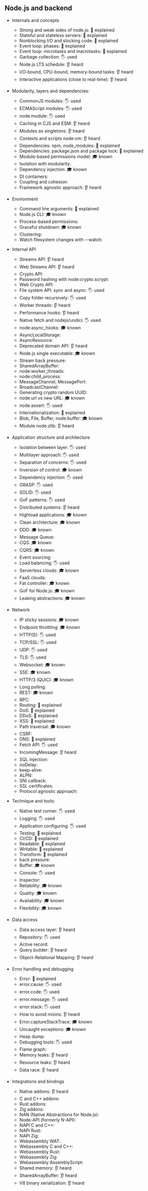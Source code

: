 ## Node.js and backend

- Internals and concepts

  - Strong and weak sides of node.js: 🙋 explained
  - Stateful and stateless servers: 🙋 explained
  - Nonblocking I/O and slocking code: 🙋 explained
  - Event loop: phases: 🙋 explained
  - Event loop: microtasks and macrotasks: 🙋 explained
  - Garbage collection: 🖐️ used
  - Node.js LTS schedule: 👂 heard
  - I/O-bound, CPU-bound, memory-bound tasks: 👂 heard
  - Interactive applications (close to real-time): 👂 heard
- Modularity, layers and dependencies:
  - CommonJS modules: 🖐️ used
  - ECMAScript modules: 🖐️ used
  - node:module: 🖐️ used
  - Caching in CJS and ESM: 👂 heard
  - Modules as singletons: 👂 heard
  - Contexts and scripts node:vm: 👂 heard
  - Dependencies: npm, node_modules: 🙋 explained
  - Dependencies: package.json and package lock: 🙋 explained
  - Module-based permissions model: 🎓 known
  - Isolation with modularity:
  - Dependency injection: 🎓 known
  - DI containers:
  - Coupling and cohesion:
  - Framework agnostic approach: 👂 heard
- Environment
  - Command line arguments: 🙋 explained
  - Node.js CLI: 🎓 known
  - Process-based permissions:
  - Graceful shutdown: 🎓 known
  - Clustering:
  - Watch filesystem changes with --watch:
- Internal API
  - Streams API: 👂 heard
  - Web Streams API: 👂 heard
  - Crypto API:
  - Password hashing with node:crypto.scrypt:
  - Web Crypto API:
  - File system API: sync and async: 🖐️ used
  - Copy folder recursively: 🖐️ used
  - Worker threads: 👂 heard
  - Performance hooks: 👂 heard
  - Native fetch and nodejs/undici: 🖐️ used
  - node:async_hooks: 🎓 known
  - AsyncLocalStorage:
  - AsyncResource:
  - Deprecated domain API: 👂 heard
  - Node.js single executable: 🎓 known
  - Stream back pressure:
  - SharedArrayBuffer:
  - node:worker_threads:
  - node:child_process:
  - MessageChannel, MessagePort:
  - BroadcastChannel:
  - Generating crypto random UUID:
  - node:url vs new URL: 🎓 known
  - node:assert: 🖐️ used
  - Internationalization: 🙋 explained
  - Blob, File, Buffer, node:buffer: 🎓 known
  - Module node:zlib: 👂 heard
- Application structure and architecture
  - Isolation between layer: 🖐️ used
  - Multilayer approach: 🖐️ used
  - Separation of concerns: 🖐️ used
  - Inversion of control: 🎓 known
  - Dependency injection: 🖐️ used
  - GRASP: 🖐️ used
  - SOLID: 🖐️ used
  - GoF patterns: 🖐️ used
  - Distributed systems: 👂 heard
  - Highload applications: 🎓 known
  - Clean architecture: 🎓 known
  - DDD: 🎓 known
  - Message Queue:
  - CQS: 🎓 known
  - CQRS: 🎓 known
  - Event sourcing:
  - Load balancing: 🖐️ used
  - Serverless clouds: 🎓 known
  - FaaS clouds:
  - Fat controller: 🎓 known
  - GoF for Node.js: 🎓 known
  - Leaking abstractions: 🎓 known
- Network
  - IP sticky sessions: 🎓 known
  - Endpoint throttling: 🎓 known
  - HTTP(S): 🖐️ used
  - TCP/SSL: 🖐️ used
  - UDP: 🖐️ used
  - TLS: 🖐️ used
  - Websocket: 🎓 known
  - SSE: 🎓 known
  - HTTP/3 (QUIC): 🎓 known
  - Long polling:
  - REST: 🎓 known
  - RPC:
  - Routing: 🙋 explained
  - DoS: 🙋 explained
  - DDoS: 🙋 explained
  - XSS: 🙋 explained
  - Path traversal: 🎓 known
  - CSRF:
  - DNS: 🙋 explained
  - Fetch API: 🖐️ used
  - IncomingMessage: 👂 heard
  - SQL injection:
  - noDelay:
  - keep-alive:
  - ALPN:
  - SNI callback:
  - SSL certificates:
  - Protocol agnostic approach:
- Technique and tools:
  - Native test runner: 🖐️ used
  - Logging: 🖐️ used
  - Application configuring: 🖐️ used
  - Testing: 🙋 explained
  - CI/CD: 🙋 explained
  - Readable: 🙋 explained
  - Writable: 🙋 explained
  - Transform: 🙋 explained
  - back pressure:
  - Buffer: 🎓 known
  - Console: 🖐️ used
  - Inspector:
  - Reliability: 🎓 known
  - Quality: 🎓 known
  - Availability: 🎓 known
  - Flexibility: 🎓 known
- Data access
  - Data access layer: 👂 heard
  - Repository: 🖐️ used
  - Active record:
  - Query builder: 👂 heard
  - Object-Relational Mapping: 👂 heard
- Error handling and debugging
  - Error: 🙋 explained
  - error.cause: 🖐️ used
  - error.code: 🖐️ used
  - error.message: 🖐️ used
  - error.stack: 🖐️ used
  - How to avoid mixins: 👂 heard
  - Error.captureStackTrace: 🎓 known
  - Uncaught exceptions: 🎓 known
  - Heap dump:
  - Debugging tools: 🖐️ used
  - Flame graph: 
  - Memory leaks:  👂 heard
  - Resource leaks: 👂 heard
  - Data race: 👂 heard
- Integrations and bindings
  - Native addons: 👂 heard
  - C and C++ addons:
  - Rust addons:
  - Zig addons:
  - NAN (Native Abstractions for Node.js):
  - Node-API (formerly N-API):
  - NAPI C and C++:
  - NAPI Rust:
  - NAPI Zig:
  - Webassembly WAT:
  - Webassembly C and C++:
  - Webassembly Rust:
  - Webassembly Zig:
  - Webassembly AssemblyScript:
  - Shared memory: 👂 heard
  - SharedArrayBuffer: 👂 heard
  - V8 binary serialization: 👂 heard
